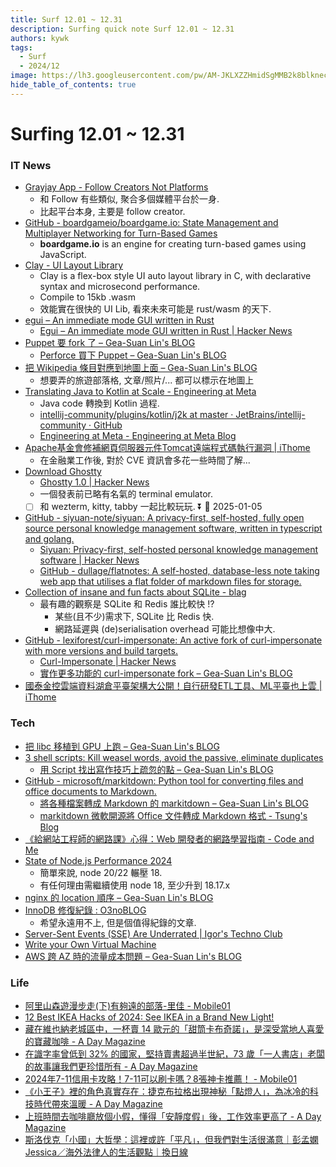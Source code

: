 ```yaml
---
title: Surf 12.01 ~ 12.31
description: Surfing quick note Surf 12.01 ~ 12.31
authors: kywk
tags:
  - Surf
  - 2024/12
image: https://lh3.googleusercontent.com/pw/AM-JKLXZZHmidSgMMB2k8blkneclNRysPXLr__G7rZ4hPi2sN0jC67PHAbX1MyFj8hQX_MTZ6bwIMPwCyu2fu1bU0ZXSX09eu-OlSDb4U-9haUS_wgnVPLaCM6WQLsRbsnocF8X5Edmt35rDjytljbNEMsaf8A=w800-no?authuser=0
hide_table_of_contents: true
---
```


Surfing 12.01 ~ 12.31
==================

### IT News

- [Grayjay App - Follow Creators Not Platforms](https://grayjay.app/desktop/)
	- 和 Follow 有些類似, 聚合多個媒體平台於一身. 
	- 比起平台本身, 主要是 follow creator.
- [GitHub - boardgameio/boardgame.io: State Management and Multiplayer Networking for Turn-Based Games](https://github.com/boardgameio/boardgame.io)
	- **boardgame.io** is an engine for creating turn-based games using JavaScript.
- [Clay - UI Layout Library](https://www.nicbarker.com/clay)
	- Clay is a flex-box style UI auto layout library in C, with declarative syntax and microsecond performance.
	- Compile to 15kb .wasm
	- 效能實在很快的 UI Lib, 看來未來可能是 rust/wasm 的天下.
- [egui – An immediate mode GUI written in Rust](https://www.egui.rs/)
	- [Egui – An immediate mode GUI written in Rust \| Hacker News](https://news.ycombinator.com/item?id=42512636)
- [Puppet 要 fork 了 – Gea-Suan Lin's BLOG](https://blog.gslin.org/archives/2024/12/21/12146/puppet-%e8%a6%81-fork-%e4%ba%86/)
	- [Perforce 買下 Puppet – Gea-Suan Lin's BLOG](https://blog.gslin.org/archives/2022/04/12/10655/perforce-%e8%b2%b7%e4%b8%8b-puppet/)
- [把 Wikipedia 條目對應到地圖上面 – Gea-Suan Lin's BLOG](https://blog.gslin.org/archives/2024/12/19/12139/%e6%8a%8a-wikipedia-%e6%a2%9d%e7%9b%ae%e5%b0%8d%e6%87%89%e5%88%b0%e5%9c%b0%e5%9c%96%e4%b8%8a%e9%9d%a2/)
	- 想要弄的旅遊部落格, 文章/照片/... 都可以標示在地圖上
- [Translating Java to Kotlin at Scale - Engineering at Meta](https://engineering.fb.com/2024/12/18/android/translating-java-to-kotlin-at-scale/)
	- Java code 轉換到 Kotlin 過程.
	- [intellij-community/plugins/kotlin/j2k at master · JetBrains/intellij-community · GitHub](https://github.com/JetBrains/intellij-community/tree/master/plugins/kotlin/j2k)
	- [Engineering at Meta - Engineering at Meta Blog](https://engineering.fb.com/)
- [Apache基金會修補網頁伺服器元件Tomcat遠端程式碼執行漏洞 \| iThome](https://www.ithome.com.tw/news/166667)
	- 在金融業工作後, 對於 CVE 資訊會多花一些時間了解...
-  [Download Ghostty](https://ghostty.org/download)
	- [Ghostty 1.0 \| Hacker News](https://news.ycombinator.com/item?id=42517447)
	- 一個發表前已略有名氣的 terminal emulator.
	- [ ] 和 wezterm, kitty, tabby 一起比較玩玩. ⏬ 📅 2025-01-05
- [GitHub - siyuan-note/siyuan: A privacy-first, self-hosted, fully open source personal knowledge management software, written in typescript and golang.](https://github.com/siyuan-note/siyuan)
	- [Siyuan: Privacy-first, self-hosted personal knowledge management software \| Hacker News](https://news.ycombinator.com/item?id=42512713)
	- [GitHub - dullage/flatnotes: A self-hosted, database-less note taking web app that utilises a flat folder of markdown files for storage.](https://github.com/Dullage/flatnotes)
- [Collection of insane and fun facts about SQLite - blag](https://avi.im/blag/2024/sqlite-facts/)
	- 最有趣的觀察是 SQLite 和 Redis 誰比較快 !?
		- 某些(且不少)需求下, SQLite 比 Redis 快.
		- 網路延遲與 (de)serialisation overhead 可能比想像中大.
- [GitHub - lexiforest/curl-impersonate: An active fork of curl-impersonate with more versions and build targets.](https://github.com/lexiforest/curl-impersonate)
	- [Curl-Impersonate \| Hacker News](https://news.ycombinator.com/item?id=42547820)
	- [實作更多功能的 curl-impersonate fork – Gea-Suan Lin's BLOG](https://blog.gslin.org/archives/2024/12/31/12168/%e5%af%a6%e4%bd%9c%e6%9b%b4%e5%a4%9a%e5%8a%9f%e8%83%bd%e7%9a%84-curl-impersonate-fork/)
- [國泰金控雲端資料湖倉平臺架構大公開！自行研發ETL工具、ML平臺也上雲 \| iThome](https://www.ithome.com.tw/news/166609)

### Tech

- [把 libc 移植到 GPU 上跑 – Gea-Suan Lin's BLOG](https://blog.gslin.org/archives/2024/12/16/12126/%e6%8a%8a-libc-%e7%a7%bb%e6%a4%8d%e5%88%b0-gpu-%e4%b8%8a%e8%b7%91/)
- [3 shell scripts: Kill weasel words, avoid the passive, eliminate duplicates](https://matt.might.net/articles/shell-scripts-for-passive-voice-weasel-words-duplicates/)
	- [用 Script 找出寫作技巧上疏忽的點 – Gea-Suan Lin's BLOG](https://blog.gslin.org/archives/2024/12/16/12125/%e7%94%a8-script-%e6%89%be%e5%87%ba%e5%af%ab%e4%bd%9c%e6%8a%80%e5%b7%a7%e4%b8%8a%e7%96%8f%e5%bf%bd%e7%9a%84%e9%bb%9e/)
- [GitHub - microsoft/markitdown: Python tool for converting files and office documents to Markdown.](https://github.com/microsoft/markitdown)
	- [將各種檔案轉成 Markdown 的 markitdown – Gea-Suan Lin's BLOG](https://blog.gslin.org/archives/2024/12/16/12124/%e5%b0%87%e5%90%84%e7%a8%ae%e6%aa%94%e6%a1%88%e8%bd%89%e6%88%90-markdown-%e7%9a%84-markitdown/)
	- [markitdown 微軟開源將 Office 文件轉成 Markdown 格式 - Tsung's Blog](https://blog.longwin.com.tw/2025/02/markitdown-microsoft-open-source-office-convert-markdown-2025/)
- [《給網站工程師的網路課》心得：Web 開發者的網路學習指南 - Code and Me](https://blog.kyomind.tw/network-101-course/)
- [State of Node.js Performance 2024](https://nodesource.com/blog/State-of-Nodejs-Performance-2024)
	- 簡單來說, node 20/22 輾壓 18.
	- 有任何理由需繼續使用 node 18, 至少升到 18.17.x
- [nginx 的 location 順序 – Gea-Suan Lin's BLOG](https://blog.gslin.org/archives/2024/12/18/12130/nginx-%e7%9a%84-location-%e9%a0%86%e5%ba%8f/)
- [InnoDB 修復紀錄 : O3noBLOG](https://blog.othree.net/log/2024/12/22/innodb-recovery/)
	- 希望永遠用不上, 但是個值得紀錄的文章.
- [Server-Sent Events (SSE) Are Underrated \| Igor's Techno Club](https://igorstechnoclub.com/server-sent-events-sse-are-underrated/)
- [Write your Own Virtual Machine](https://www.jmeiners.com/lc3-vm/)
- [AWS 跨 AZ 時的流量成本問題 – Gea-Suan Lin's BLOG](https://blog.gslin.org/archives/2024/12/31/12171/aws-%e8%b7%a8-az-%e6%99%82%e7%9a%84%e6%b5%81%e9%87%8f%e6%88%90%e6%9c%ac%e5%95%8f%e9%a1%8c/)

### Life

- [阿里山森遊漫步走(下)有夠遠的部落-里佳 - Mobile01](https://www.mobile01.com/topicdetail.php?f=628&t=7054288)
- [12 Best IKEA Hacks of 2024: See IKEA in a Brand New Light!](https://ikeahackers.net/2024/12/best-ikea-hacks-2024.html)
- [藏在維也納老城區中，一杯賣 14 歐元的「甜筒卡布奇諾」，是深受當地人喜愛的寶藏咖啡 - A Day Magazine](https://www.adaymag.com/2024/12/20/fenster-cafe.html)
- [在識字率曾低到 32% 的國家，堅持賣書超過半世紀，73 歲「一人書店」老闆的故事讓我們更珍惜所有 - A Day Magazine](https://www.adaymag.com/2024/12/20/mohamed-aziz.html)
- [2024年7-11信用卡攻略！7-11可以刷卡嗎？8張神卡推薦！ - Mobile01](https://www.mobile01.com/topicdetail.php?f=801&t=7059708)
- [《小王子》裡的角色真實存在：捷克布拉格出現神秘「點燈人」，為冰冷的科技時代帶來溫暖 - A Day Magazine](https://www.adaymag.com/2024/12/25/lamplighter.html)
- [上班時間去咖啡廳放個小假，懂得「安靜度假」後，工作效率更高了 - A Day Magazine](https://www.adaymag.com/2024/12/30/quiet-vacationing.html)
- [斯洛伐克「小國」大哲學：這裡或許「平凡」，但我們對生活很滿意｜彭孟嫻 Jessica／海外法律人的生活觀點｜換日線](https://crossing.cw.com.tw/article/19575)
